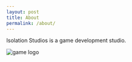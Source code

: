 ```yaml
---
layout: post
title: About
permalink: /about/
---
```


Isolation Studios is a game development studio.


![game logo]({{baseurl}}/assets/images/isolationLogo.png)
